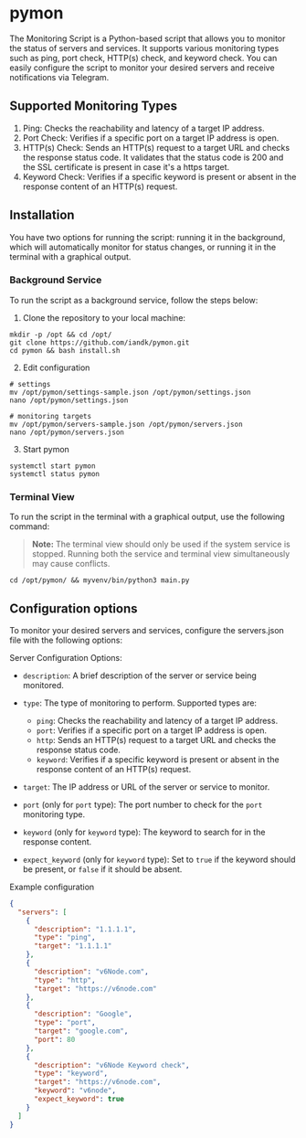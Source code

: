 # pymon

The Monitoring Script is a Python-based script that allows you to monitor the status of servers and services. It supports various monitoring types such as ping, port check, HTTP(s) check, and keyword check. You can easily configure the script to monitor your desired servers and receive notifications via Telegram.

## Supported Monitoring Types

1. Ping: Checks the reachability and latency of a target IP address.
2. Port Check: Verifies if a specific port on a target IP address is open.
3. HTTP(s) Check: Sends an HTTP(s) request to a target URL and checks the response status code. It validates that the status code is 200 and the SSL certificate is present in case it's a https target.
4. Keyword Check: Verifies if a specific keyword is present or absent in the response content of an HTTP(s) request.

## Installation
You have two options for running the script: running it in the background, which will automatically monitor for status changes, or running it in the terminal with a graphical output.

###  Background Service 
To run the script as a background service, follow the steps below:


1. Clone the repository to your local machine:

```shell
mkdir -p /opt && cd /opt/
git clone https://github.com/iandk/pymon.git
cd pymon && bash install.sh
```
2. Edit configuration
```shell
# settings
mv /opt/pymon/settings-sample.json /opt/pymon/settings.json
nano /opt/pymon/settings.json

# monitoring targets
mv /opt/pymon/servers-sample.json /opt/pymon/servers.json
nano /opt/pymon/servers.json

```
3. Start pymon
```shell
systemctl start pymon
systemctl status pymon
```

### Terminal View
To run the script in the terminal with a graphical output, use the following command:
> **Note:** The terminal view should only be used if the system service is stopped. Running both the service and terminal view simultaneously may cause conflicts.
```shell
cd /opt/pymon/ && myvenv/bin/python3 main.py
```


## Configuration options
To monitor your desired servers and services, configure the servers.json file with the following options:


Server Configuration Options:

- `description`: A brief description of the server or service being monitored.

- `type`: The type of monitoring to perform. Supported types are:
  - `ping`: Checks the reachability and latency of a target IP address.
  - `port`: Verifies if a specific port on a target IP address is open.
  - `http`: Sends an HTTP(s) request to a target URL and checks the response status code.
  - `keyword`: Verifies if a specific keyword is present or absent in the response content of an HTTP(s) request.

- `target`: The IP address or URL of the server or service to monitor.

- `port` (only for `port` type): The port number to check for the `port` monitoring type.

- `keyword` (only for `keyword` type): The keyword to search for in the response content.

- `expect_keyword` (only for `keyword` type): Set to `true` if the keyword should be present, or `false` if it should be absent.

Example configuration
```json
{
  "servers": [
    {
      "description": "1.1.1.1",
      "type": "ping",
      "target": "1.1.1.1"
    },
    {
      "description": "v6Node.com",
      "type": "http",
      "target": "https://v6node.com"
    },
    {
      "description": "Google",
      "type": "port",
      "target": "google.com",
      "port": 80
    },
    {
      "description": "v6Node Keyword check",
      "type": "keyword",
      "target": "https://v6node.com",
      "keyword": "v6node",
      "expect_keyword": true
    }
  ]
}
```

